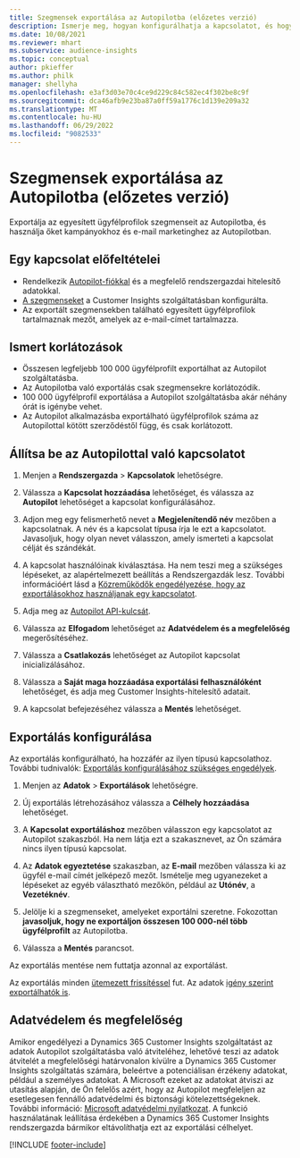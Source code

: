 ```yaml
---
title: Szegmensek exportálása az Autopilotba (előzetes verzió)
description: Ismerje meg, hogyan konfigurálhatja a kapcsolatot, és hogyan exportálhatja az Autopilotba.
ms.date: 10/08/2021
ms.reviewer: mhart
ms.subservice: audience-insights
ms.topic: conceptual
author: pkieffer
ms.author: philk
manager: shellyha
ms.openlocfilehash: e3af3d03e70c4ce9d229c84c582ec4f302be8c9f
ms.sourcegitcommit: dca46afb9e23ba87a0ff59a1776c1d139e209a32
ms.translationtype: MT
ms.contentlocale: hu-HU
ms.lasthandoff: 06/29/2022
ms.locfileid: "9082533"
---
```

# <a name="export-segments-to-autopilot-preview"></a>Szegmensek exportálása az Autopilotba (előzetes verzió)

Exportálja az egyesített ügyfélprofilok szegmenseit az Autopilotba, és használja őket kampányokhoz és e-mail marketinghez az Autopilotban. 

## <a name="prerequisites-for-a-connection"></a>Egy kapcsolat előfeltételei

-   Rendelkezik [Autopilot-fiókkal](https://www.autopilothq.com/) és a megfelelő rendszergazdai hitelesítő adatokkal.
-   [A szegmenseket](segments.md) a Customer Insights szolgáltatásban konfigurálta.
-   Az exportált szegmensekben található egyesített ügyfélprofilok tartalmaznak mezőt, amelyek az e-mail-címet tartalmazza.

## <a name="known-limitations"></a>Ismert korlátozások

- Összesen legfeljebb 100 000 ügyfélprofilt exportálhat az Autopilot szolgáltatásba.
- Az Autopilotba való exportálás csak szegmensekre korlátozódik.
- 100 000 ügyfélprofil exportálása a Autopilot szolgáltatásba akár néhány órát is igénybe vehet. 
- Az Autopilot alkalmazásba exportálható ügyfélprofilok száma az Autopilottal kötött szerződéstől függ, és csak korlátozott.

## <a name="set-up-connection-to-autopilot"></a>Állítsa be az Autopilottal való kapcsolatot

1. Menjen a **Rendszergazda** > **Kapcsolatok** lehetőségre.

1. Válassza a **Kapcsolat hozzáadása** lehetőséget, és válassza az **Autopilot** lehetőséget a kapcsolat konfigurálásához.

1. Adjon meg egy felismerhető nevet a **Megjelenítendő név** mezőben a kapcsolatnak. A név és a kapcsolat típusa írja le ezt a kapcsolatot. Javasoljuk, hogy olyan nevet válasszon, amely ismerteti a kapcsolat célját és szándékát.

1. A kapcsolat használóinak kiválasztása. Ha nem teszi meg a szükséges lépéseket, az alapértelmezett beállítás a Rendszergazdák lesz. További információért lásd a [Közreműködők engedélyezése, hogy az exportálásokhoz használjanak egy kapcsolatot](connections.md#allow-contributors-to-use-a-connection-for-exports).

1. Adja meg az [Autopilot API-kulcsát](https://autopilot.docs.apiary.io/#).

1. Válassza az **Elfogadom** lehetőséget az **Adatvédelem és a megfelelőség** megerősítéséhez.

1. Válassza a **Csatlakozás** lehetőséget az Autopilot kapcsolat inicializálásához.

1. Válassza a **Saját maga hozzáadása exportálási felhasználóként** lehetőséget, és adja meg Customer Insights-hitelesítő adatait.

1. A kapcsolat befejezéséhez válassza a **Mentés** lehetőséget.

## <a name="configure-an-export"></a>Exportálás konfigurálása

Az exportálás konfigurálható, ha hozzáfér az ilyen típusú kapcsolathoz. További tudnivalók: [Exportálás konfigurálásához szükséges engedélyek](export-destinations.md#set-up-a-new-export).

1. Menjen az **Adatok** > **Exportálások** lehetőségre.

1. Új exportálás létrehozásához válassza a **Célhely hozzáadása** lehetőséget.

1. A **Kapcsolat exportáláshoz** mezőben válasszon egy kapcsolatot az Autopilot szakaszból. Ha nem látja ezt a szakasznevet, az Ön számára nincs ilyen típusú kapcsolat.

1. Az **Adatok egyeztetése** szakaszban, az **E-mail** mezőben válassza ki az ügyfél e-mail címét jelképező mezőt. Ismételje meg ugyanezeket a lépéseket az egyéb választható mezőkön, például az **Utónév**, a **Vezetéknév**.

1. Jelölje ki a szegmenseket, amelyeket exportálni szeretne. Fokozottan **javasoljuk, hogy ne exportáljon összesen 100 000-nél több ügyfélprofilt** az Autopilotba. 

1. Válassza a **Mentés** parancsot.

Az exportálás mentése nem futtatja azonnal az exportálást.

Az exportálás minden [ütemezett frissítéssel](system.md#schedule-tab) fut. Az adatok [igény szerint exportálhatók is](export-destinations.md#run-exports-on-demand). 

## <a name="data-privacy-and-compliance"></a>Adatvédelem és megfelelőség

Amikor engedélyezi a Dynamics 365 Customer Insights szolgáltatást az adatok Autopilot szolgáltatásba való átviteléhez, lehetővé teszi az adatok átvitelét a megfelelőségi határvonalon kívülre a Dynamics 365 Customer Insights szolgáltatás számára, beleértve a potenciálisan érzékeny adatokat, például a személyes adatokat. A Microsoft ezeket az adatokat átviszi az utasítás alapján, de Ön felelős azért, hogy az Autopilot megfeleljen az esetlegesen fennálló adatvédelmi és biztonsági kötelezettségeknek. További információ: [Microsoft adatvédelmi nyilatkozat](https://go.microsoft.com/fwlink/?linkid=396732).
A funkció használatának leállítása érdekében a Dynamics 365 Customer Insights rendszergazda bármikor eltávolíthatja ezt az exportálási célhelyet.


[!INCLUDE [footer-include](includes/footer-banner.md)]

